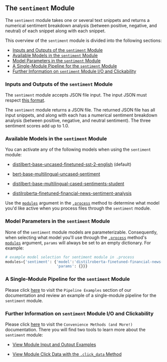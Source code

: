 ## The `sentiment` Module

The `sentiment` module takes one or several text snippets and returns a numerical sentiment breakdown analysis (between positive, negative, and neutral) of each snippet along with each snippet.

This overview of the `sentiment` module is divided into the following sections:

- [Inputs and Outputs of the `sentiment` Module](#inputs-and-outputs-of-the-sentiment-module)
- [Available Models in the `sentiment` Module](#available-models-in-the-sentiment-module)
- [Model Parameters in the `sentiment` Module](#model-parameters-in-the-sentiment-Module)
- [A Single-Module Pipeline for the `sentiment` Module](#a-single-module-pipeline-for-the-sentiment-module)
- [Further Information on `sentiment` Module I/O and Clickability](#further-information-on-sentiment-module-i/o-and-clickability)

### Inputs and Outputs of the `sentiment` Module

The `sentiment` module accepts JSON file input. The input JSON must respect [this format](../system/parameters_processing_files_through_pipelines/JSON_input_format.md).

The `sentiment` module returns a JSON file. The returned JSON file has all input snippets, and along with each has a numerical sentiment breakdown analysis (between positive, negative, and neutral sentiment). The three sentiment scores add up to 1.0.

### Available Models in the `sentiment` Module

You can activate any of the following models when using the `sentiment` module:

- [distilbert-base-uncased-finetuned-sst-2-english](https://huggingface.co/distilbert/distilbert-base-uncased-finetuned-sst-2-english) (default)

- [bert-base-multilingual-uncased-sentiment](https://huggingface.co/nlptown/bert-base-multilingual-uncased-sentiment)

- [distilbert-base-multilingual-cased-sentiments-student](https://huggingface.co/lxyuan/distilbert-base-multilingual-cased-sentiments-student)

- [distilroberta-finetuned-financial-news-sentiment-analysis](https://huggingface.co/mrm8488/distilroberta-finetuned-financial-news-sentiment-analysis)

Use the [`modules`](../system/parameters_processing_files_through_pipelines/process_method.md#selecting-models-via-the-modules-argument) argument in the [`.process`](../system/parameters_processing_files_through_pipelines/process_method.md) method to determine what model you'd like active when you process files through the `sentiment` module.

### Model Parameters in the `sentiment` Module

None of the `sentiment` module models are parameterizable. Consequently, when selecting what model you'll use through the [`.process`](../system/parameters_processing_files_through_pipelines/process_method.md) method's [`modules`](../system/parameters_processing_files_through_pipelines/process_method.md#selecting-models-via-the-modules-argument) argument, `params` will always be set to an empty dictionary. For example:

```python
# example model selection for sentiment module in .process
modules={'sentiment': {'model':'distilroberta-finetuned-financial-news-sentiment-analysis',
                       'params': {}}}
```

### A Single-Module Pipeline for the `sentiment` Module

Please click [here](../examples/single_module_pipelines/single_sentiment.md) to visit the `Pipeline Examples` section of our documentation and review an example of a single-module pipeline for the `sentiment` module.

### Further Information on `sentiment` Module I/O and Clickability

Please click [here](../system/convenience_methods/convenience_methods.md) to visit the `Convenience Methods (and More!)` documentation. There you will find two tools to learn more about the `sentiment` module:

- [View Module Input and Output Examples](../system/convenience_methods/convenience_methods.md#view-module-input-and-output-examples)

- [View Module Click Data with the `.click_data` Method](../system/convenience_methods/convenience_methods.md#view-module-click-data-with-the-.click_data-method)
